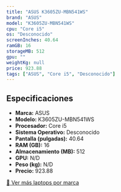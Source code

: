 ```yaml
---
title: "ASUS K3605ZU-MBN541WS"
brand: "ASUS"
model: "K3605ZU-MBN541WS"
cpu: "Core i5"
os: "Desconocido"
screenInches: 40.64
ramGB: 16
storageMB: 512
gpu: ""
weightKg: null
price: 923.88
tags: ["ASUS", "Core i5", "Desconocido"]
---
```

## Especificaciones

- **Marca:** ASUS
- **Modelo:** K3605ZU-MBN541WS
- **Procesador:** Core i5
- **Sistema Operativo:** Desconocido
- **Pantalla (pulgadas):** 40.64
- **RAM (GB):** 16
- **Almacenamiento (MB):** 512
- **GPU:** N/D
- **Peso (kg):** N/D
- **Precio:** 923.88

[:rocket: Ver más laptops por marca](/brand/asus)
